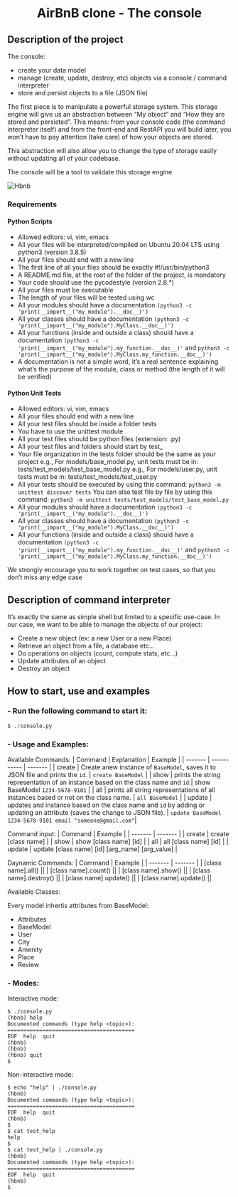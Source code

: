 
<h1 align="center">AirBnB clone - The console </h1>

## Description of the project

The console:

- create your data model
- manage (create, update, destroy, etc) objects via a console / command interpreter
- store and persist objects to a file (JSON file)

The first piece is to manipulate a powerful storage system. This storage engine will give us an abstraction between “My object” and “How they are stored and persisted”. This means: from your console code (the command interpreter itself) and from the front-end and RestAPI you will build later, you won’t have to pay attention (take care) of how your objects are stored.

This abstraction will also allow you to change the type of storage easily without updating all of your codebase.

The console will be a tool to validate this storage engine

![Hbnb](https://i.ibb.co/RSzZ5yh/815046647d23428a14ca.png)

### Requirements 

#### Python Scripts
- Allowed editors: vi, vim, emacs
- All your files will be interpreted/compiled on Ubuntu 20.04 LTS using python3 (version 3.8.5)
- All your files should end with a new line
- The first line of all your files should be exactly #!/usr/bin/python3
- A README.md file, at the root of the folder of the project, is mandatory
- Your code should use the pycodestyle (version 2.8.*)
- All your files must be executable
- The length of your files will be tested using wc
- All your modules should have a documentation ```(python3 -c 'print(__import__("my_module").__doc__)')```
- All your classes should have a documentation ```(python3 -c 'print(__import__("my_module").MyClass.__doc__)')```
- All your functions (inside and outside a class) should have a documentation ```(python3 -c 'print(__import__("my_module").my_function.__doc__)'``` and ```python3 -c 'print(__import__("my_module").MyClass.my_function.__doc__)')```
- A documentation is not a simple word, it’s a real sentence explaining what’s the purpose of the module, class or method (the length of it will be verified)

#### Python Unit Tests
- Allowed editors: vi, vim, emacs
- All your files should end with a new line
- All your test files should be inside a folder tests
- You have to use the unittest module
- All your test files should be python files (extension: .py)
- All your test files and folders should start by test_
- Your file organization in the tests folder should be the same as your project
e.g., For models/base_model.py, unit tests must be in: tests/test_models/test_base_model.py
e.g., For models/user.py, unit tests must be in: tests/test_models/test_user.py
- All your tests should be executed by using this command: ```python3 -m unittest discover tests```
You can also test file by file by using this command: ```python3 -m unittest tests/test_models/test_base_model.py```
- All your modules should have a documentation ```(python3 -c 'print(__import__("my_module").__doc__)')```
- All your classes should have a documentation ```(python3 -c 'print(__import__("my_module").MyClass.__doc__)')```
- All your functions (inside and outside a class) should have a documentation ```(python3 -c 'print(__import__("my_module").my_function.__doc__)'``` and ```python3 -c 'print(__import__("my_module").MyClass.my_function.__doc__)')```
  
We strongly encourage you to work together on test cases, so that you don’t miss any edge case


## Description of command interpreter
It’s exactly the same as simple shell but limited to a specific use-case. In our case, we want to be able to manage the objects of our project:

- Create a new object (ex: a new User or a new Place)
- Retrieve an object from a file, a database etc…
- Do operations on objects (count, compute stats, etc…)
- Update attributes of an object
- Destroy an object


## How to start, use and examples

### - Run the following command to start it:

```python
$ ./console.py
```
### - Usage and Examples:

Available Commands:
| Command | Explanation | Example |
| ------- | ----------- | ------- |
| create | Create anew instance of ```BaseModel```, saves it to JSON file and prints the ```id```. | ```create BaseModel``` |
| show | prints the string representation of an instance based on the class name and ```id```.| show BaseModel ```1234-5678-9101``` |
| all | prints all string representations of all instances based or not on the class name. | ```all BaseModel``` |
| update | updates and instance based on the class name and ```id``` by adding or updating an attribute (saves the change to JSON file). | ```update BaseModel 1234-5678-9101 email "someone@gmail.com"```|

Command input:
| Command | Example |
| ------- | ------- |
| create | create [class name] |
| show | show [class name] [id] |
| all | all [class name] [id] |
| update | update [class name] [id] [arg_name] [arg_value] |

Daynamic Commands:
| Command | Example |
| ------- | ------- |
| [class name].all() ||
| [class name].count() ||
| [class name].show() ||
| [class name].destroy() ||
| [class name].update() ||
| [class name].update() ||

 Available Classes:

Every model inhertis attributes from BaseModel:

- Attributes
- BaseModel
- User
- City
- Amenity
- Place
- Review


### - Modes:

Interactive mode:
```
$ ./console.py
(hbnb) help
Documented commands (type help <topic>):
========================================
EOF  help  quit
(hbnb)
(hbnb)
(hbnb) quit
$
```
Non-interactive mode:
```
$ echo "help" | ./console.py
(hbnb)
Documented commands (type help <topic>):
========================================
EOF  help  quit
(hbnb) 
$
$ cat test_help
help
$
$ cat test_help | ./console.py
(hbnb)
Documented commands (type help <topic>):
========================================
EOF  help  quit
(hbnb)
$
```

